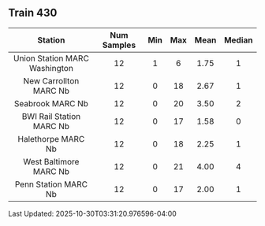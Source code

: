 ## Train 430

| Station | Num Samples | Min | Max | Mean | Median |
| :-----: | :---------: | :-: | :-: | :--: | :----: |
| Union Station MARC Washington | 12 | 1 | 6 | 1.75 | 1 |
| New Carrollton MARC Nb | 12 | 0 | 18 | 2.67 | 1 |
| Seabrook MARC Nb | 12 | 0 | 20 | 3.50 | 2 |
| BWI Rail Station MARC Nb | 12 | 0 | 17 | 1.58 | 0 |
| Halethorpe MARC Nb | 12 | 0 | 18 | 2.25 | 1 |
| West Baltimore MARC Nb | 12 | 0 | 21 | 4.00 | 4 |
| Penn Station MARC Nb | 12 | 0 | 17 | 2.00 | 1 |


Last Updated: 2025-10-30T03:31:20.976596-04:00